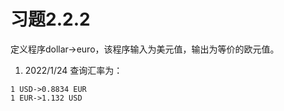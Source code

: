 # 习题2.2.2 
定义程序dollar->euro，该程序输入为美元值，输出为等价的欧元值。
1. 2022/1/24 查询汇率为：
```
1 USD->0.8834 EUR
1 EUR->1.132 USD
``` 
